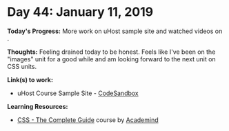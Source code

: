 # Day 44: January 11, 2019

**Today's Progress:** More work on uHost sample site and watched videos on .

**Thoughts:** Feeling drained today to be honest. Feels like I've been on the "images" unit for a good while and am looking forward to the next unit on CSS units.

**Link(s) to work:**
* uHost Course Sample Site - [CodeSandbox](https://codesandbox.io/embed/881n9xljn8?view=preview)

**Learning Resources:**
* [CSS - The Complete Guide](https://www.udemy.com/css-the-complete-guide-incl-flexbox-grid-sass/) course by [Academind](https://www.academind.com/)